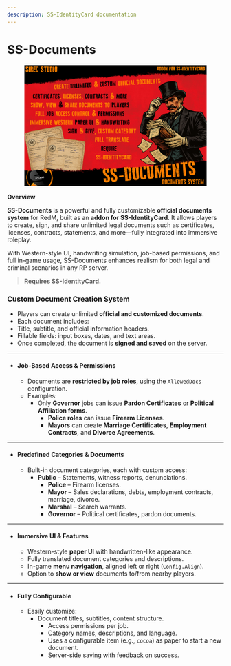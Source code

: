 ```yaml
---
description: SS-IdentityCard documentation
---
```


# SS-Documents

<figure><img src="../.gitbook/assets/COVER 1.png" alt=""><figcaption></figcaption></figure>

**Overview**



**SS-Documents** is a powerful and fully customizable **official documents system** for RedM, built as an **addon for SS-IdentityCard**. It allows players to create, sign, and share unlimited legal documents such as certificates, licenses, contracts, statements, and more—fully integrated into immersive roleplay.

With Western-style UI, handwriting simulation, job-based permissions, and full in-game usage, SS-Documents enhances realism for both legal and criminal scenarios in any RP server.

> **Requires SS-IdentityCard.**



### Custom Document Creation System

* Players can create unlimited **official and customized documents**.
* Each document includes:
* Title, subtitle, and official information headers.
* Fillable fields: input boxes, dates, and text areas.
* Once completed, the document is **signed and saved** on the server.

***

* #### Job-Based Access & Permissions
  * Documents are **restricted by job roles**, using the `AllowedDocs` configuration.
  * Examples:
    * Only **Governor** jobs can issue **Pardon Certificates** or **Political Affiliation forms**.
      * **Police roles** can issue **Firearm Licenses**.
      * **Mayors** can create **Marriage Certificates**, **Employment Contracts**, and **Divorce Agreements**.

***

* #### Predefined Categories & Documents
  * Built-in document categories, each with custom access:
    * **Public** – Statements, witness reports, denunciations.
      * **Police** – Firearm licenses.
      * **Mayor** – Sales declarations, debts, employment contracts, marriage, divorce.
      * **Marshal** – Search warrants.
      * **Governor** – Political certificates, pardon documents.

***

* #### Immersive UI & Features
  * Western-style **paper UI** with handwritten-like appearance.
  * Fully translated document categories and descriptions.
  * In-game **menu navigation**, aligned left or right (`Config.Align`).
  * Option to **show or view** documents to/from nearby players.

***

* #### Fully Configurable
  * Easily customize:
    * Document titles, subtitles, content structure.
      * Access permissions per job.
      * Category names, descriptions, and language.
      * Uses a configurable item (e.g., `cocoa`) as paper to start a new document.
      * Server-side saving with feedback on success.

